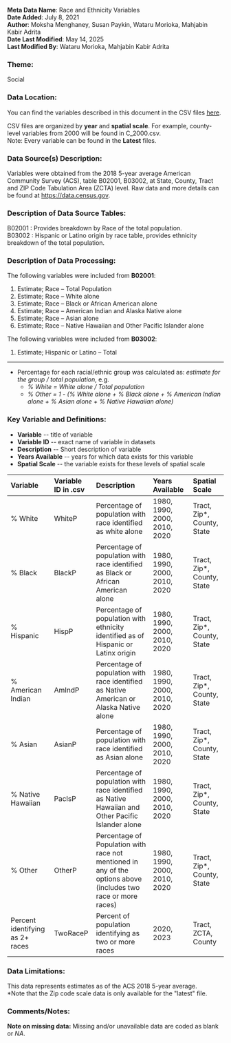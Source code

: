 **Meta Data Name**: Race and Ethnicity Variables  
**Date Added**: July 8, 2021  
**Author**: Moksha Menghaney, Susan Paykin, Wataru Morioka, Mahjabin Kabir Adrita  
**Date Last Modified**: May 14, 2025  
**Last Modified By**: Wataru Morioka, Mahjabin Kabir Adrita  

### Theme: 
Social

### Data Location: 
You can find the variables described in this document in the CSV files [here](../full_tables).  

CSV files are organized by **year** and **spatial scale**. For example, county-level variables from 2000 will be found in C_2000.csv.  
Note: Every variable can be found in the **Latest** files.

### Data Source(s) Description:  
Variables were obtained from the 2018 5-year average American Community Survey (ACS), table B02001, B03002, at State, County, Tract and ZIP Code Tabulation Area (ZCTA) level. Raw data and more details can be found at https://data.census.gov.

### Description of Data Source Tables:
B02001 : Provides breakdown by Race of the total population. <br>
B03002 : Hispanic or Latino origin by race table, provides ethnicity breakdown of the total population.

### Description of Data Processing: 
The following variables were included from **B02001**:  
  1.	Estimate; Race – Total Population  
  2.	Estimate; Race – White alone 
  3.	Estimate; Race – Black or African American alone 
  4.	Estimate; Race – American Indian and Alaska Native alone 
  5.	Estimate; Race – Asian alone 
  6.	Estimate; Race – Native Hawaiian and Other Pacific Islander alone 

The following variables were included from **B03002**:
  1.	Estimate; Hispanic or Latino – Total  

----------
* Percentage for each racial/ethnic group was calculated as: *estimate for the group / total population*, e.g.
  -  *% White = White alone / Total population* 
  -  *% Other  = 1 - (% White alone + % Black alone + % American Indian alone + % Asian alone + % Native Hawaiian alone)*

### Key Variable and Definitions:

- **Variable** -- title of variable
- **Variable ID** -- exact name of variable in datasets
- **Description** -- Short description of variable
- **Years Available** -- years for which data exists for this variable
- **Spatial Scale** -- the variable exists for these levels of spatial scale

| Variable | Variable ID in .csv | Description | Years Available | Spatial Scale |
|:---------|:--------------------|:------------|:----------------|:--------------|
| % White  | WhiteP | Percentage of population with race identified as white alone | 1980, 1990, 2000, 2010, 2020| Tract, Zip*, County, State |
| % Black  | BlackP | Percentage of population with race identified as Black or African American alone | 1980, 1990, 2000, 2010, 2020 | Tract, Zip*, County, State |
| % Hispanic | HispP | Percentage of population with ethnicity identified as of Hispanic or Latinx origin | 1980, 1990, 2000, 2010, 2020 | Tract, Zip*, County, State |
| % American Indian | AmIndP | Percentage of population with race identified as Native American or Alaska Native alone | 1980, 1990, 2000, 2010, 2020 | Tract, Zip*, County, State |
| % Asian  | AsianP | Percentage of population with race identified as Asian alone | 1980, 1990, 2000, 2010, 2020 | Tract, Zip*, County, State |
| % Native Hawaiian | PacIsP | Percentage of population with race identified as Native Hawaiian and Other Pacific Islander alone | 1980, 1990, 2000, 2010, 2020 | Tract, Zip*, County, State |
| % Other | OtherP | Percentage of Population with race not mentioned in any of the options above (includes two race or more races) | 1980, 1990, 2000, 2010, 2020 | Tract, Zip*, County, State |
| Percent identifying as 2+ races   | TwoRaceP            | Percent of population identifying as two or more races  | 2020, 2023           | Tract, ZCTA, County    |


### Data Limitations:
This data represents estimates as of the ACS 2018 5-year average.  
*Note that the Zip code scale data is only available for the "latest" file.

### Comments/Notes:
**Note on missing data:** Missing and/or unavailable data are coded as blank or _NA_.
